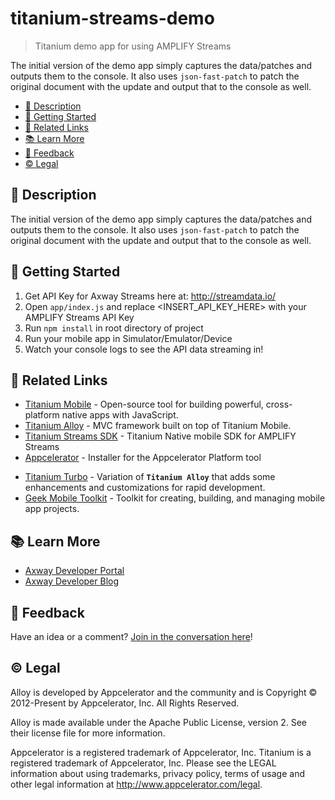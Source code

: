 # titanium-streams-demo

> Titanium demo app for using AMPLIFY Streams

The initial version of the demo app simply captures the data/patches and outputs them to the console.   It also uses `json-fast-patch` to patch the original document with the update and output that to the console as well.


- [📝 Description](#-description)
- [🚀 Getting Started](#-getting-started)
- [🔗 Related Links](#-related-links)
- [📚 Learn More](#-learn-more)
- [📣 Feedback](#-feedback)
- [©️ Legal](#️-legal)

## 📝 Description

The initial version of the demo app simply captures the data/patches and outputs them to the console.   It also uses `json-fast-patch` to patch the original document with the update and output that to the console as well.

## 🚀 Getting Started

1. Get API Key for Axway Streams here at: http://streamdata.io/
2. Open `app/index.js` and replace <INSERT_API_KEY_HERE> with your AMPLIFY Streams API Key
3. Run `npm install` in root directory of project
4. Run your mobile app in Simulator/Emulator/Device
5. Watch your console logs to see the API data streaming in!

## 🔗 Related Links

- [Titanium Mobile](https://www.npmjs.com/package/titanium) - Open-source tool for building powerful, cross-platform native apps with JavaScript.
- [Titanium Alloy](https://www.npmjs.com/package/alloy) - MVC framework built on top of Titanium Mobile.
- [Titanium Streams SDK](https://www.npmjs.com/package/@titanium/streams) - Titanium Native mobile SDK for AMPLIFY Streams
- [Appcelerator](https://www.npmjs.com/package/appcelerator) - Installer for the Appcelerator Platform tool
* [Titanium Turbo](https://www.npmjs.com/package/@titanium/turbo) - Variation of **`Titanium Alloy`** that adds some enhancements and customizations for rapid development.
* [Geek Mobile Toolkit](https://www.npmjs.com/package/@geek/mobile) - Toolkit for creating, building, and managing mobile app projects.

## 📚 Learn More

- [Axway Developer Portal](https://developer.axway.com)
- [Axway Developer Blog](https://devblog.axway.com)


## 📣 Feedback

Have an idea or a comment?  [Join in the conversation here](https://github.com/axway-developer-relations/titanium-streams-demo)! 


## ©️ Legal

Alloy is developed by Appcelerator and the community and is Copyright © 2012-Present by Appcelerator, Inc. All Rights Reserved.

Alloy is made available under the Apache Public License, version 2. See their license file for more information.

Appcelerator is a registered trademark of Appcelerator, Inc. Titanium is a registered trademark of Appcelerator, Inc. Please see the LEGAL information about using trademarks, privacy policy, terms of usage and other legal information at http://www.appcelerator.com/legal.


